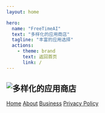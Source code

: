```yaml
---
layout: home

hero:
  name: "FreeTimeAI"
  text: "多样化的应用商店"
  tagline: "丰富的应用选择"
  actions:
    - theme: brand
      text: 返回首页
      link: /
---
```

![多样化的应用商店](https://pic.globalai.us.kg/2024/11/c22249aeaab47076f3e6b92c79b3b9cc.png)
---

<footer>
  <div class="footer-content">
    <nav>
      <a href="/">Home</a>
      <a href="/about">About</a>
      <a href="/business">Business</a>
      <a href="/privacy-policy">Privacy Policy</a>
    </nav>
  </div>
</footer>